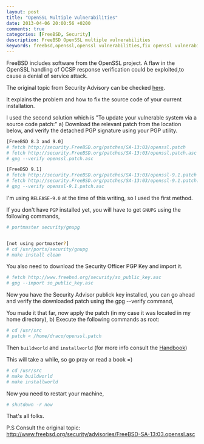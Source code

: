 ```yaml
---
layout: post
title: "OpenSSL Multiple Vulnerabilities"
date: 2013-04-06 20:00:56 +0200
comments: true
categories: [FreeBSD, Security]
description: FreeBSD OpenSSL multiple vulnerabilities
keywords: freebsd,openssl,openssl vulnerabilities,fix openssl vulnerabilities,FreeBSD Security Advisory,pgp signatures 
---
```

FreeBSD includes software from the OpenSSL project. A flaw in the OpenSSL handling of OCSP response verification could be exploited,to cause a denial of service attack.

The original topic from Security Advisory can be checked [here](http://www.freebsd.org/security/advisories/FreeBSD-SA-13:03.openssl.asc "Security Advisory Link").

It explains the problem and how to fix the source code of your current installation.

I used the second solution which is "To update your vulnerable system via a source code patch:"
a) Download the relevant patch from the location below, and verify the
detached PGP signature using your PGP utility.
``` bash
[FreeBSD 8.3 and 9.0]
# fetch http://security.FreeBSD.org/patches/SA-13:03/openssl.patch
# fetch http://security.FreeBSD.org/patches/SA-13:03/openssl.patch.asc
# gpg --verify openssl.patch.asc

[FreeBSD 9.1]
# fetch http://security.FreeBSD.org/patches/SA-13:03/openssl-9.1.patch
# fetch http://security.FreeBSD.org/patches/SA-13:03/openssl-9.1.patch.asc
# gpg --verify openssl-9.1.patch.asc
```
I'm using `RELEASE-9.0` at the time of this writing, so I used the first method.

If you don't have `PGP` installed yet, you will have to get `GNUPG` using the following commands,
``` bash
# portmaster security/gnupg


[not using portmaster?]
# cd /usr/ports/security/gnupg
# make install clean
```

You also need to download the Security Officer PGP Key and import it.
``` bash
# fetch http://www.freebsd.org/security/so_public_key.asc
# gpg --import so_public_key.asc
```

Now you have the Security Advisor publick key installed, you can go ahead and verify the downloaded patch using the gpg --verify command,

You made it that far, now apply the patch (in my case it was located in my home directory),
b) Execute the following commands as root:

``` bash
# cd /usr/src
# patch < /home/draco/openssl.patch
```

Then `buildworld` and `installworld` (for more info consult the [Handbook](http://www.freebsd.org/handbook/makeworld.html "Make Wolrd FreeBSD Handbook"))

This will take a while, so go pray or read a book  =)
``` bash
# cd /usr/src
# make buildworld
# make installworld
```
Now you need to restart your machine,
``` bash
# shutdown -r now
```
That's all folks.

P.S Consult the original topic: http://www.freebsd.org/security/advisories/FreeBSD-SA-13:03.openssl.asc
